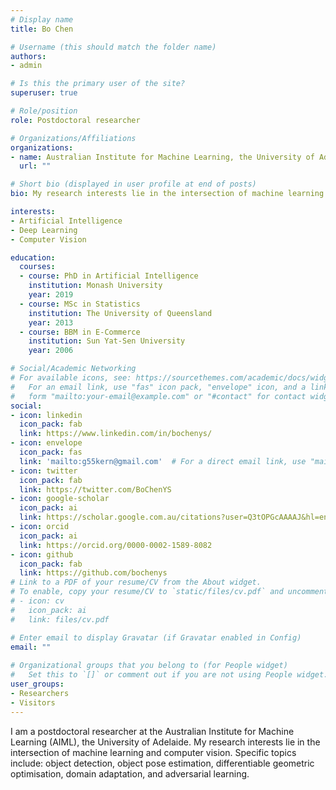 ```yaml
---
# Display name
title: Bo Chen

# Username (this should match the folder name)
authors:
- admin

# Is this the primary user of the site?
superuser: true

# Role/position
role: Postdoctoral researcher

# Organizations/Affiliations
organizations:
- name: Australian Institute for Machine Learning, the University of Adelaide
  url: ""

# Short bio (displayed in user profile at end of posts)
bio: My research interests lie in the intersection of machine learning and computer vision. 

interests:
- Artificial Intelligence
- Deep Learning
- Computer Vision

education:
  courses:
  - course: PhD in Artificial Intelligence
    institution: Monash University
    year: 2019
  - course: MSc in Statistics
    institution: The University of Queensland
    year: 2013
  - course: BBM in E-Commerce
    institution: Sun Yat-Sen University
    year: 2006

# Social/Academic Networking
# For available icons, see: https://sourcethemes.com/academic/docs/widgets/#icons
#   For an email link, use "fas" icon pack, "envelope" icon, and a link in the
#   form "mailto:your-email@example.com" or "#contact" for contact widget.
social:
- icon: linkedin
  icon_pack: fab
  link: https://www.linkedin.com/in/bochenys/
- icon: envelope
  icon_pack: fas
  link: 'mailto:g55kern@gmail.com'  # For a direct email link, use "mailto:test@example.org".
- icon: twitter
  icon_pack: fab
  link: https://twitter.com/BoChenYS
- icon: google-scholar
  icon_pack: ai
  link: https://scholar.google.com.au/citations?user=Q3tOPGcAAAAJ&hl=en
- icon: orcid
  icon_pack: ai
  link: https://orcid.org/0000-0002-1589-8082
- icon: github
  icon_pack: fab
  link: https://github.com/bochenys
# Link to a PDF of your resume/CV from the About widget.
# To enable, copy your resume/CV to `static/files/cv.pdf` and uncomment the lines below.  
# - icon: cv
#   icon_pack: ai
#   link: files/cv.pdf

# Enter email to display Gravatar (if Gravatar enabled in Config)
email: ""
  
# Organizational groups that you belong to (for People widget)
#   Set this to `[]` or comment out if you are not using People widget.  
user_groups:
- Researchers
- Visitors
---
```


I am a postdoctoral researcher at the Australian Institute for Machine Learning (AIML), the University of Adelaide. My research interests lie in the intersection of machine learning and computer vision. Specific topics include: object detection, object pose estimation, differentiable geometric optimisation, domain adaptation, and adversarial learning.
